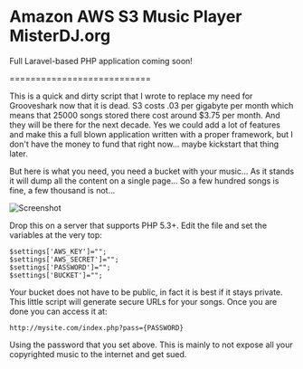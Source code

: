 # Amazon AWS S3 Music Player MisterDJ.org

Full Laravel-based PHP application coming soon!

===========================

This is a quick and dirty script that I wrote to replace my need for Grooveshark now that it is dead. S3 costs .03 per gigabyte per month which means that 25000 songs stored there cost around $3.75 per month. And they will be there for the next decade. Yes we could add a lot of features and make this a full blown application written with a proper framework, but I don't have the money to fund that right now... maybe kickstart that thing later.

But here is what you need, you need a bucket with your music... As it stands it will dump all the content on a single page... So a few hundred songs is fine, a few thousand is not...


![Screenshot](https://raw.githubusercontent.com/etopian/amazon-s3-music-player/master/s3-music-player.png)

Drop this on a server that supports PHP 5.3+. Edit the file and set the variables at the very top:

```
$settings['AWS_KEY']="";
$settings['AWS_SECRET']="";
$settings['PASSWORD']="";
$settings['BUCKET']="";
```

Your bucket does not have to be public, in fact it is best if it stays private. This little script will generate secure URLs for your songs. Once you are done you can access it at:
```
http://mysite.com/index.php?pass={PASSWORD}
```

Using the password that you set above. This is mainly to not expose all your copyrighted music to the internet and get sued.

